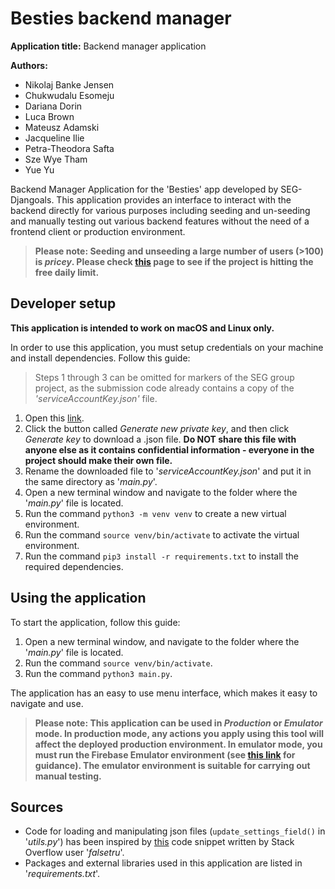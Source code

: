 # Besties backend manager

**Application title:** Backend manager application

**Authors:**
* Nikolaj Banke Jensen
* Chukwudalu Esomeju
* Dariana Dorin
* Luca Brown
* Mateusz Adamski
* Jacqueline Ilie
* Petra-Theodora Safta
* Sze Wye Tham
* Yue Yu


Backend Manager Application for the 'Besties' app developed by SEG-Djangoals. 
This application provides an interface to interact with the backend directly for various purposes including seeding and un-seeding and manually testing out various backend features without the need of a frontend client or production environment.

> **Please note: Seeding and unseeding a large number of users (>100) is *pricey*. Please check [this](https://console.firebase.google.com/project/seg-djangoals/usage) page to see if the project is hitting the free daily limit.**

## Developer setup
**This application is intended to work on macOS and Linux only.** 

In order to use this application, you must setup credentials on your machine and install dependencies. Follow this guide:

> Steps 1 through 3 can be omitted for markers of the SEG group project, as the submission code already contains a copy of the *'serviceAccountKey.json'* file.

1. Open this [link](https://console.firebase.google.com/project/seg-djangoals/settings/serviceaccounts/adminsdk).
2. Click the button called *Generate new private key*, and then click *Generate key* to download a .json file. **Do NOT share this file with anyone else as it contains confidential information - everyone in the project should make their own file.**
3. Rename the downloaded file to '*serviceAccountKey.json*' and put it in the same directory as '*main.py*'.
4. Open a new terminal window and navigate to the folder where the '*main.py*' file is located.
5. Run the command `python3 -m venv venv` to create a new virtual environment.
6. Run the command `source venv/bin/activate` to activate the virtual environment.
7. Run the command `pip3 install -r requirements.txt` to install the required dependencies.

## Using the application
To start the application, follow this guide:
1. Open a new terminal window, and navigate to the folder where the '*main.py*' file is located.
2. Run the command `source venv/bin/activate`.
3. Run the command `python3 main.py`.

The application has an easy to use menu interface, which makes it easy to navigate and use.

> **Please note: This application can be used in *Production* or *Emulator* mode. In production mode, any actions you apply using this tool will affect the deployed production environment. In emulator mode, you must run the Firebase Emulator environment (see [this link](https://github.com/nikolajjensen/besties-backend) for guidance). The emulator environment is suitable for carrying out manual testing.**

## Sources
* Code for loading and manipulating json files (`update_settings_field()` in '*utils.py*') has been inspired by [this](https://stackoverflow.com/a/21035861) code snippet written by Stack Overflow user '*falsetru*'.
* Packages and external libraries used in this application are listed in '*requirements.txt*'.